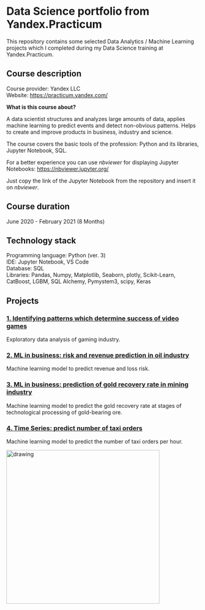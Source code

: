# Data Science portfolio from Yandex.Practicum
This repository contains some selected Data Analytics / Machine Learning projects which I completed during my Data Science training at Yandex.Practicum.

## Course description
Course provider: Yandex LLC<br>
Website: https://practicum.yandex.com/<br>

**What is this course about?**

A data scientist structures and analyzes large amounts of data, applies machine learning to predict events and detect non-obvious patterns. Helps to create and improve products in business, industry and science.

The course covers the basic tools of the profession: Python and its libraries, Jupyter Notebook, SQL.

For a better experience you can use *nbviewer* for displaying Jupyter Notebooks: https://nbviewer.jupyter.org/

Just copy the link of the Jupyter Notebook from the repository and insert it on *nbviewer*.

## Course duration
June 2020 - February 2021 (8 Months)

## Technology stack
Programming language: Python (ver. 3)<br>
IDE: Jupyter Notebook, VS Code<br>
Database: SQL<br>
Libraries: Pandas, Numpy, Matplotlib, Seaborn, plotly, Scikit-Learn, CatBoost, LGBM, SQL Alchemy, Pymystem3, scipy, Keras<br>


## Projects

### [1. Identifying patterns which determine success of video games](01-video-games-success-patterns)
Exploratory data analysis of gaming industry.

### [2. ML in business: risk and revenue prediction in oil industry](02-profit-risk-prediction-oil-industry)
Machine learning model to predict revenue and loss risk.

### [3. ML in business: prediction of gold recovery rate in mining industry](03-gold-recovery-prediction-mining-industry)
Machine learning model to predict the gold recovery rate at stages of technological processing of gold-bearing ore.

### [4. Time Series: predict number of taxi orders](04-taxi-demand-time-series)
Machine learning model to predict the number of taxi orders per hour.


<img src="https://www.standmatters.nl/web/mod_files/portfolio_intro/detail/1525170944more.jpg" alt="drawing" width="400"/>
